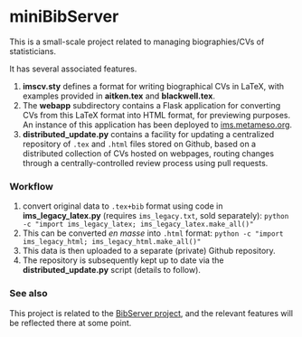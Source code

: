 miniBibServer
=============

This is a small-scale project related to managing biographies/CVs of statisticians.

It has several associated features.

1. **imscv.sty** defines a format for writing biographical CVs in LaTeX, with examples provided in **aitken.tex** and **blackwell.tex**.
1. The **webapp** subdirectory contains a Flask application for converting CVs from this LaTeX format into HTML format, for previewing purposes.  An instance of this application has been deployed to [ims.metameso.org](http://ims.metameso.org).
1. **distributed_update.py** contains a facility for updating a centralized repository of `.tex` and `.html` files stored on Github, based on a distributed collection of CVs hosted on webpages, routing changes through a centrally-controlled review process using pull requests.

### Workflow

1. convert original data to `.tex+bib` format using code in **ims_legacy_latex.py** (requires `ims_legacy.txt`, sold separately): `python -c "import ims_legacy_latex; ims_legacy_latex.make_all()"`
2. This can be converted _en masse_ into `.html` format: `python -c "import ims_legacy_html; ims_legacy_html.make_all()"`
3. This data is then uploaded to a separate (private) Github repository.
4. The repository is subsequently kept up to date via the **distributed_update.py** script (details to follow).

### See also

This project is related to the [BibServer project](https://github.com/holtzermann17/bibserver), and the relevant
features will be reflected there at some point.
